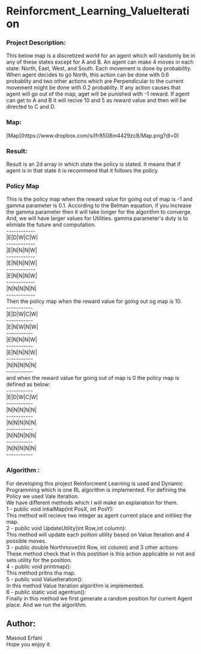 # Reinforcment_Learning_ValueIteration

<h3> Project Description: </h3>
This below map is a discretized world for an agent which will randomly be in any of these states except for A and B.
An agent can make 4 moves in each state: North, East, West, and South. Each movement is done by probability.
When agent decides to go North, this action can be done with 0.6 probablity and two other actions which are Perpendicular to the
current movement might be done with 0.2 probablity. If any action causes that agent will go out of the map, aget will be punished with 
-1 reward. If agent can get to A and B it will recive 10 and 5 as reward value and then will be directed to C and D. </br>
<h3> Map:</h3>
[Map](https://www.dropbox.com/s/lfr8508m4429zc8/Map.png?dl=0) </br>
<h3> Result: </h3>
Result is an 2d array in which state the policy is stated. It means that if agent is in that state it is recommend that it follows the policy.
<h3> Policy Map </h3>
This is the policy map when the reward value for going out of map is -1 and gamma parameter is 0.1. 
According to the Belman equation, if you increase the gamma parameter then it will take longer for the algorithm to converge.</br>
And, we will have larger values for Utilities. gamma parameter's duty is to elimiate the future and computation.</br>
------------</br>
|E|D|W|C|W|</br>
------------</br>
|E|N|N|N|W|</br>
------------</br>
|E|N|N|N|W|</br>
------------</br>
|E|N|N|N|W|</br>
------------</br>
|N|N|N|N|N|</br>
------------</br>
Then the policy map when the reward value for going out og map is 10. </br>
-----------</br>
|E|D|W|C|W|</br>
-----------</br>
|E|N|W|N|W|</br>
-----------</br>
|E|N|N|N|W|</br>
-----------</br>
|E|N|N|N|W|</br>
-----------</br>
|N|N|N|N|N|</br>
-----------</br>
and when the reward value for going out of map is 0 the policy map is defined as below: </br>
-----------</br>
|E|D|W|C|W|</br>
-----------</br>
|N|N|N|N|N|</br>
-----------</br>
|N|N|N|N|N|</br>
-----------</br>
|N|N|N|N|N|</br>
-----------</br>
|N|N|N|N|N|</br>
-----------</br>

<h3> Algorithm : </h3>
For developing this project Reinforcment Learning is used and Dynamic Programming which is one RL algorithm is implemented.
For defining the Policy we used Vale Iteration. </br>
We have different methods which I will make an explanation for them. </br>
1 - public void intialMap(int PosX, int PosY): </br>
This method will recieve two integer as agent current place and initiliez the map. </br>
2 - public void  UpdateUtility(int Row,int column): </br>
This method will update each poition utility based on Value Iteration and 4 possible moves. </br>
3 - public double Northmove(int Row, int column) and 3 other actions: </br>
These method check that in this postition is this action applicable or not and sets utility for the position. </br>
4 - public void printmap(): </br>
This method pritns tha map. </br>
5 - public void ValueIteration(): </br>
In this method Value Iteration algorithm is implemented. </br>
6 - public static void agentrun(): </br>
Finally in this method we first generate a random position for current Agent place. And we run the algorithm. </br>

<h2> Author:</h2>
Masoud Erfani </br>
Hope you enjoy it.
